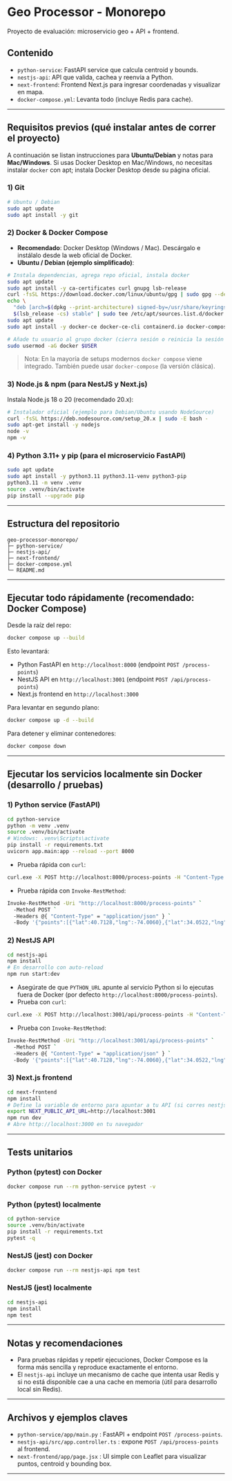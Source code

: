 
# Geo Processor - Monorepo

Proyecto de evaluación: microservicio geo + API + frontend.

## Contenido
- `python-service`: FastAPI service que calcula centroid y bounds.
- `nestjs-api`: API que valida, cachea y reenvía a Python.
- `next-frontend`: Frontend Next.js para ingresar coordenadas y visualizar en mapa.
- `docker-compose.yml`: Levanta todo (incluye Redis para cache).

---

## Requisitos previos (qué instalar antes de correr el proyecto)

A continuación se listan instrucciones para **Ubuntu/Debian** y notas para **Mac/Windows**. Si usas Docker Desktop en Mac/Windows, no necesitas instalar `docker` con apt; instala Docker Desktop desde su página oficial.

### 1) Git
```bash
# Ubuntu / Debian
sudo apt update
sudo apt install -y git
```

### 2) Docker & Docker Compose
- **Recomendado**: Docker Desktop (Windows / Mac). Descárgalo e instálalo desde la web oficial de Docker.
- **Ubuntu / Debian (ejemplo simplificado)**:
```bash
# Instala dependencias, agrega repo oficial, instala docker
sudo apt update
sudo apt install -y ca-certificates curl gnupg lsb-release
curl -fsSL https://download.docker.com/linux/ubuntu/gpg | sudo gpg --dearmor -o /usr/share/keyrings/docker-archive-keyring.gpg
echo \
  "deb [arch=$(dpkg --print-architecture) signed-by=/usr/share/keyrings/docker-archive-keyring.gpg] https://download.docker.com/linux/ubuntu \
  $(lsb_release -cs) stable" | sudo tee /etc/apt/sources.list.d/docker.list > /dev/null
sudo apt update
sudo apt install -y docker-ce docker-ce-cli containerd.io docker-compose-plugin

# Añade tu usuario al grupo docker (cierra sesión o reinicia la sesión después)
sudo usermod -aG docker $USER
```

> Nota: En la mayoría de setups modernos `docker compose` viene integrado. También puede usar `docker-compose` (la versión clásica).

### 3) Node.js & npm (para NestJS y Next.js)
Instala Node.js 18 o 20 (recomendado 20.x):
```bash
# Instalador oficial (ejemplo para Debian/Ubuntu usando NodeSource)
curl -fsSL https://deb.nodesource.com/setup_20.x | sudo -E bash -
sudo apt-get install -y nodejs
node -v
npm -v
```

### 4) Python 3.11+ y pip (para el microservicio FastAPI)
```bash
sudo apt update
sudo apt install -y python3.11 python3.11-venv python3-pip
python3.11 -m venv .venv
source .venv/bin/activate
pip install --upgrade pip
```

---

## Estructura del repositorio
```
geo-processor-monorepo/
├─ python-service/
├─ nestjs-api/
├─ next-frontend/
├─ docker-compose.yml
└─ README.md
```

---

## Ejecutar todo rápidamente (recomendado: Docker Compose)
Desde la raíz del repo:

```bash
docker compose up --build
```

Esto levantará:
- Python FastAPI en `http://localhost:8000` (endpoint `POST /process-points`)
- NestJS API en `http://localhost:3001` (endpoint `POST /api/process-points`)
- Next.js frontend en `http://localhost:3000`

Para levantar en segundo plano:
```bash
docker compose up -d --build
```

Para detener y eliminar contenedores:
```bash
docker compose down
```

---

## Ejecutar los servicios localmente sin Docker (desarrollo / pruebas)

### 1) Python service (FastAPI)
```bash
cd python-service
python -m venv .venv
source .venv/bin/activate         
# Windows: .venv\Scripts\activate
pip install -r requirements.txt
uvicorn app.main:app --reload --port 8000
```

- Prueba rápida con `curl`:
```bash
curl.exe -X POST http://localhost:8000/process-points -H "Content-Type: application/json" -d '{"points":[{"lat":40.7128,"lng":-74.0060},{"lat":34.0522,"lng":-118.2437}] }'
```
- Prueba rápida con `Invoke-RestMethod`:
```bash
Invoke-RestMethod -Uri "http://localhost:8000/process-points" `
  -Method POST `
  -Headers @{ "Content-Type" = "application/json" } `
  -Body '{"points":[{"lat":40.7128,"lng":-74.0060},{"lat":34.0522,"lng":-118.2437}]}'
```

### 2) NestJS API
```bash
cd nestjs-api
npm install
# En desarrollo con auto-reload
npm run start:dev
```
- Asegúrate de que `PYTHON_URL` apunte al servicio Python si lo ejecutas fuera de Docker (por defecto `http://localhost:8000/process-points`).
- Prueba con `curl`:
```bash
curl.exe -X POST http://localhost:3001/api/process-points -H "Content-Type: application/json" -d '{"points":[{"lat":40.7128,"lng":-74.0060},{"lat":34.0522,"lng":-118.2437}] }'
```

- Prueba con `Invoke-RestMethod`:
```bash
Invoke-RestMethod -Uri "http://localhost:3001/api/process-points" `
  -Method POST `
  -Headers @{ "Content-Type" = "application/json" } `
  -Body '{"points":[{"lat":40.7128,"lng":-74.0060},{"lat":34.0522,"lng":-118.2437}]}'
```

### 3) Next.js frontend
```bash
cd next-frontend
npm install
# Define la variable de entorno para apuntar a tu API (si corres nestjs localmente)
export NEXT_PUBLIC_API_URL=http://localhost:3001
npm run dev
# Abre http://localhost:3000 en tu navegador
```

---

## Tests unitarios

### Python (pytest) con Docker
```bash
docker compose run --rm python-service pytest -v
```

### Python (pytest) localmente
```bash
cd python-service
source .venv/bin/activate
pip install -r requirements.txt
pytest -q
```

### NestJS (jest) con Docker
```bash
docker compose run --rm nestjs-api npm test
```

### NestJS (jest) localmente
```bash
cd nestjs-api
npm install
npm test
```

---

## Notas y recomendaciones
- Para pruebas rápidas y repetir ejecuciones, Docker Compose es la forma más sencilla y reproduce exactamente el entorno.
- El `nestjs-api` incluye un mecanismo de cache que intenta usar Redis y si no está disponible cae a una cache en memoria (útil para desarrollo local sin Redis).

---

## Archivos y ejemplos claves

- `python-service/app/main.py` : FastAPI + endpoint `POST /process-points`.
- `nestjs-api/src/app.controller.ts` : expone `POST /api/process-points` al frontend.
- `next-frontend/app/page.jsx` : UI simple con Leaflet para visualizar puntos, centroid y bounding box.

---
